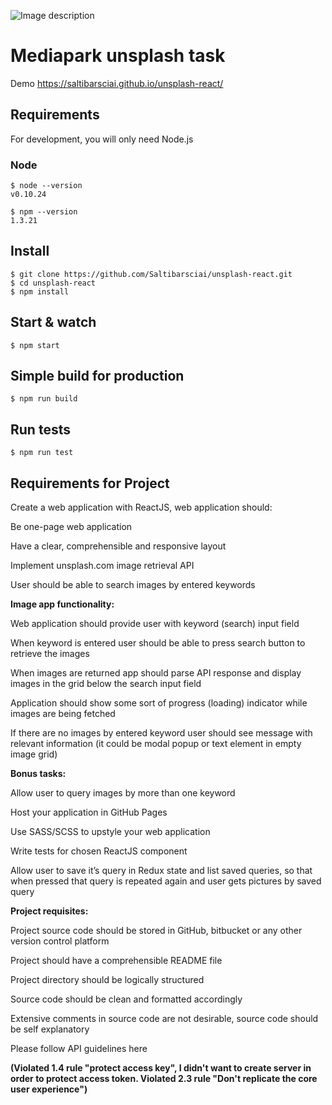 
![Image description](https://i.ibb.co/5WfpMPg/5.png)

# Mediapark unsplash task

Demo https://saltibarsciai.github.io/unsplash-react/

## Requirements

For development, you will only need Node.js 

### Node

    $ node --version
    v0.10.24

    $ npm --version
    1.3.21 

## Install

    $ git clone https://github.com/Saltibarsciai/unsplash-react.git
    $ cd unsplash-react
    $ npm install

## Start & watch

    $ npm start

## Simple build for production

    $ npm run build
    
## Run tests

    $ npm run test
    
## Requirements for Project

Create a web application with ReactJS, web application should:

Be one-page web application

Have a clear, comprehensible and responsive layout

Implement unsplash.com image retrieval API

User should be able to search images by entered keywords

**Image app functionality:**

Web application should provide user with keyword (search) input field

When keyword is entered user should be able to press search button to retrieve the images

When images are returned app should parse API response and display images in the grid below the search input field

Application should show some sort of progress (loading) indicator while images are being fetched

If there are no images by entered keyword user should see message with relevant information (it could be modal popup or text element in empty image grid)

**Bonus tasks:**

Allow user to query images by more than one keyword

Host your application in GitHub Pages

Use SASS/SCSS to upstyle your web application

Write tests for chosen ReactJS component

Allow user to save it’s query in Redux state and list saved queries, so that when pressed that query is repeated again and user gets pictures by saved query

**Project requisites:**

Project source code should be stored in GitHub, bitbucket or any other version control platform

Project should have a comprehensible README file

Project directory should be logically structured

Source code should be clean and formatted accordingly

Extensive comments in source code are not desirable, source code should be self explanatory

Please follow API guidelines here

**(Violated 1.4 rule  "protect access key", I didn't want to create server in order to protect access token.
Violated 2.3 rule "Don't replicate the core user experience")**